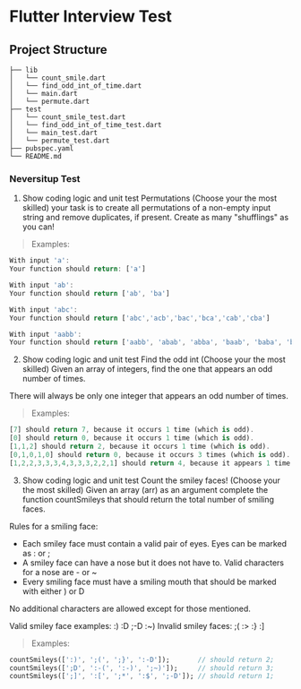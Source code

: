# Flutter Interview Test

## Project Structure

```all
├── lib
│   └── count_smile.dart
│   └── find_odd_int_of_time.dart
│   └── main.dart
│   └── permute.dart
├── test
│   └── count_smile_test.dart
│   └── find_odd_int_of_time_test.dart
│   └── main_test.dart
│   └── permute_test.dart
├── pubspec.yaml
└── README.md
```

### Neversitup Test

1. Show coding logic and unit test Permutations (Choose your the most skilled)
your task is to create all permutations of a non-empty input string and remove duplicates, if present.
Create as many "shufflings" as you can!

> Examples:

```dart
With input 'a':
Your function should return: ['a']

With input 'ab':
Your function should return ['ab', 'ba']

With input 'abc':
Your function should return ['abc','acb','bac','bca','cab','cba']

With input 'aabb':
Your function should return ['aabb', 'abab', 'abba', 'baab', 'baba', 'bbaa']
```

2. Show coding logic and unit test Find the odd int (Choose your the most skilled)
Given an array of integers, find the one that appears an odd number of times.

There will always be only one integer that appears an odd number of times.

> Examples:

```dart
[7] should return 7, because it occurs 1 time (which is odd).
[0] should return 0, because it occurs 1 time (which is odd).
[1,1,2] should return 2, because it occurs 1 time (which is odd).
[0,1,0,1,0] should return 0, because it occurs 3 times (which is odd).
[1,2,2,3,3,3,4,3,3,3,2,2,1] should return 4, because it appears 1 time (which is odd).
```

3. Show coding logic and unit test Count the smiley faces! (Choose your the most skilled)
Given an array (arr) as an argument complete the function countSmileys that should return the total number of smiling faces.

Rules for a smiling face:

- Each smiley face must contain a valid pair of eyes. Eyes can be marked as : or ;
- A smiley face can have a nose but it does not have to. Valid characters for a nose are - or ~
- Every smiling face must have a smiling mouth that should be marked with either ) or D

No additional characters are allowed except for those mentioned.

Valid smiley face examples:  :) :D ;-D :~)
Invalid smiley faces:  ;( :> :} :]

> Examples:

```dart
countSmileys([':)', ';(', ';}', ':-D']);       // should return 2;
countSmileys([';D', ':-(', ':-)', ';~)']);     // should return 3;
countSmileys([';]', ':[', ';*', ':$', ';-D']); // should return 1;
```
